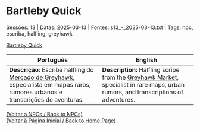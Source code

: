 
# Bartleby Quick

Sessões: 13 | Datas: 2025-03-13 | Fontes: s13_-_2025-03-13.txt | Tags: npc, escriba, halfling, greyhawk

[Bartleby Quick](bartleby_quick.png)

| Português | English |
|-----------|---------|
| **Descrição:** Escriba halfling do [Mercado de Greyhawk](mercado_de_greyhawk.md), especialista em mapas raros, rumores urbanos e transcrições de aventuras. | **Description:** Halfling scribe from the [Greyhawk Market](mercado_de_greyhawk.md), specialist in rare maps, urban rumors, and transcriptions of adventures. |

[(Voltar a NPCs / Back to NPCs)](npcs_list.md)  
[(Voltar à Página Inicial / Back to Home Page)](home.md)




















